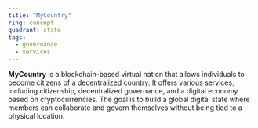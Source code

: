 ```yaml
---
title: "MyCountry"
ring: concept
quadrant: state
tags:
  - governance
  - services
---
```


**MyCountry** is a blockchain-based virtual nation that allows individuals to become citizens of a decentralized country. It offers various services, including citizenship, decentralized governance, and a digital economy based on cryptocurrencies. The goal is to build a global digital state where members can collaborate and govern themselves without being tied to a physical location.
